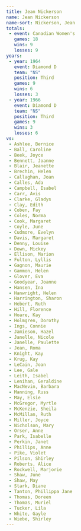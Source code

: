 ```yaml
---
title: Jean Nickerson
name: Jean Nickerson
name-sort: Nickerson, Jean
totals:
 - event: Canadian Women's
   games: 18
   wins: 9
   losses: 9
years:
 - year: 1964
   event: Diamond D
   team: "NS"
   position: Third
   games: 9
   wins: 6
   losses: 3
 - year: 1966
   event: Diamond D
   team: "NS"
   position: Third
   games: 9
   wins: 3
   losses: 6
vs:
 - Ashlee, Bernice
 - Ball, Caroline
 - Beek, Joyce
 - Bennett, Joanne
 - Blair, Jeanette
 - Brechin, Helen
 - Callaghan, Joan
 - Calles, Ada
 - Campbell, Isabel
 - Carr, Avis
 - Clarke, Gladys
 - Clay, Edith
 - Coben, Fay
 - Coles, Norma
 - Cook, Margaret
 - Coyle, June
 - Cudmore, Evelyn
 - Davis, Margaret
 - Denny, Louise
 - Down, Mickey
 - Ellison, Marion
 - Fulton, Lyllis
 - Gagnon, Maurie
 - Gammon, Helen
 - Glover, Eva
 - Goodyear, Joanne
 - Hansen, Ina
 - Hanwright, Helen
 - Harrington, Sharon
 - Hebert, Ruth
 - Hill, Florence
 - Hoare, Kay
 - Holmgren, Dorothy
 - Ings, Connie
 - Jamieson, Hazel
 - Janelle, Nicole
 - Janelle, Paulette
 - Jean, Roma
 - Knight, Kay
 - Krug, Kay
 - LeCain, Joan
 - Lee, Gale
 - Leith, Isabel
 - Lenihan, Geraldine
 - MacNevin, Barbara
 - Manning, Russ
 - May, Elsie
 - McGregor, Myrtle
 - McKenzie, Sheila
 - McMillan, Ruth
 - Miller, Joyce
 - Nicholson, Mary
 - Orser, Anne
 - Park, Isabelle
 - Perkin, Janet
 - Phillips, Anne
 - Pike, Violet
 - Pilson, Shirley
 - Roberts, Alice
 - Rockwell, Marjorie
 - Shaw, June
 - Shaw, May
 - Stark, Diane
 - Tanton, Phillippa Jane
 - Thomas, Doreen
 - Thomas, Muriel
 - Tucker, Lila
 - White, Gayle
 - Wiebe, Shirley
---
```


